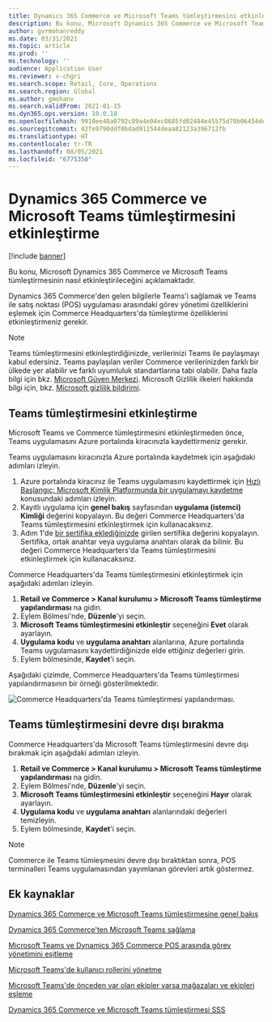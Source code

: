 ```yaml
---
title: Dynamics 365 Commerce ve Microsoft Teams tümleştirmesini etkinleştirme
description: Bu konu, Microsoft Dynamics 365 Commerce ve Microsoft Teams tümleştirmesinin nasıl etkinleştirileceğini açıklamaktadır.
author: gvrmohanreddy
ms.date: 03/31/2021
ms.topic: article
ms.prod: ''
ms.technology: ''
audience: Application User
ms.reviewer: v-chgri
ms.search.scope: Retail, Core, Operations
ms.search.region: Global
ms.author: gmohanv
ms.search.validFrom: 2021-01-15
ms.dyn365.ops.version: 10.0.18
ms.openlocfilehash: 9910ee48a0792c89a4e04ec8685fd02484e45575d70b06454dea56a89ee8c914
ms.sourcegitcommit: 42fe9790ddf0bdad911544deaa82123a396712fb
ms.translationtype: HT
ms.contentlocale: tr-TR
ms.lasthandoff: 08/05/2021
ms.locfileid: "6775350"
---
```

# <a name="enable-dynamics-365-commerce-and-microsoft-teams-integration"></a>Dynamics 365 Commerce ve Microsoft Teams tümleştirmesini etkinleştirme

[!include [banner](includes/banner.md)]

Bu konu, Microsoft Dynamics 365 Commerce ve Microsoft Teams tümleştirmesinin nasıl etkinleştirileceğini açıklamaktadır.

Dynamics 365 Commerce'den gelen bilgilerle Teams'i sağlamak ve Teams ile satış noktası (POS) uygulaması arasındaki görev yönetimi özelliklerini eşlemek için Commerce Headquarters'da tümleştirme özelliklerini etkinleştirmeniz gerekir.

> [!NOTE]
> Teams tümleştirmesini etkinleştirdiğinizde, verilerinizi Teams ile paylaşmayı kabul edersiniz. Teams paylaşılan veriler Commerce verilerinizden farklı bir ülkede yer alabilir ve farklı uyumluluk standartlarına tabi olabilir. Daha fazla bilgi için bkz. [Microsoft Güven Merkezi](https://www.microsoft.com/trust-center). Microsoft Gizlilik ilkeleri hakkında bilgi için, bkz. [Microsoft gizlilik bildirimi](https://aka.ms/privacy).

## <a name="enable-teams-integration"></a>Teams tümleştirmesini etkinleştirme

Microsoft Teams ve Commerce tümleştirmesini etkinleştirmeden önce, Teams uygulamasını Azure portalında kiracınızla kaydettirmeniz gerekir.

Teams uygulamasını kiracınızla Azure portalında kaydetmek için aşağıdaki adımları izleyin.

1. Azure portalında kiracınız ile Teams uygulamasını kaydettirmek için [Hızlı Başlangıç: Microsoft Kimlik Platformunda bir uygulamayı kaydetme](/azure/active-directory/develop/quickstart-register-app) konusundaki adımları izleyin.
1. Kayıtlı uygulama için **genel bakış** sayfasından **uygulama (istemci) Kimliği** değerini kopyalayın. Bu değeri Commerce Headquarters'da Teams tümleştirmesini etkinleştirmek için kullanacaksınız.
1. Adım 1'de [bir sertifika eklediğinizde](/azure/active-directory/develop/quickstart-register-app#add-a-certificate) girilen sertifika değerini kopyalayın. Sertifika, ortak anahtar veya uygulama anahtarı olarak da bilinir. Bu değeri Commerce Headquarters'da Teams tümleştirmesini etkinleştirmek için kullanacaksınız.

Commerce Headquarters'da Teams tümleştirmesini etkinleştirmek için aşağıdaki adımları izleyin.

1. **Retail ve Commerce \> Kanal kurulumu \> Microsoft Teams tümleştirme yapılandırması** na gidin.
1. Eylem Bölmesi'nde, **Düzenle**'yi seçin.
1. **Microsoft Teams tümleştirmesini etkinleştir** seçeneğini **Evet** olarak ayarlayın.
1. **Uygulama kodu** ve **uygulama anahtarı** alanlarına, Azure portalında Teams uygulamasını kaydettirdiğinizde elde ettiğiniz değerleri girin.
1. Eylem bölmesinde, **Kaydet**'i seçin.

Aşağıdaki çizimde, Commerce Headquarters'da Teams tümleştirmesi yapılandırmasının bir örneği gösterilmektedir.

![Commerce Headquarters'da Teams tümleştirmesi yapılandırması.](media/D365-Commerce-Microsoft-Teams-Configuration_with_disclaimer.png)

## <a name="disable-teams-integration"></a>Teams tümleştirmesini devre dışı bırakma

Commerce Headquarters'da Microsoft Teams tümleştirmesini devre dışı bırakmak için aşağıdaki adımları izleyin.

1. **Retail ve Commerce \> Kanal kurulumu \> Microsoft Teams tümleştirme yapılandırması** na gidin.
1. Eylem Bölmesi'nde, **Düzenle**'yi seçin.
3. **Microsoft Teams tümleştirmesini etkinleştir** seçeneğini **Hayır** olarak ayarlayın.
4. **Uygulama kodu** ve **uygulama anahtarı** alanlarındaki değerleri temizleyin.
1. Eylem bölmesinde, **Kaydet**'i seçin.

> [!NOTE]
> Commerce ile Teams tümleşmesini devre dışı bıraktıktan sonra, POS terminalleri Teams uygulamasından yayımlanan görevleri artık göstermez.

## <a name="additional-resources"></a>Ek kaynaklar

[Dynamics 365 Commerce ve Microsoft Teams tümleştirmesine genel bakış](commerce-teams-integration.md)

[Dynamics 365 Commerce'ten Microsoft Teams sağlama](provision-teams-from-commerce.md)

[Microsoft Teams ve Dynamics 365 Commerce POS arasında görev yönetimini eşitleme](synchronize-tasks-teams-pos.md)

[Microsoft Teams'de kullanıcı rollerini yönetme](manage-user-roles-teams.md)

[Microsoft Teams'de önceden var olan ekipler varsa mağazaları ve ekipleri eşleme](map-stores-existing-teams.md)

[Dynamics 365 Commerce ve Microsoft Teams tümleştirmesi SSS](teams-integration-faq.md)